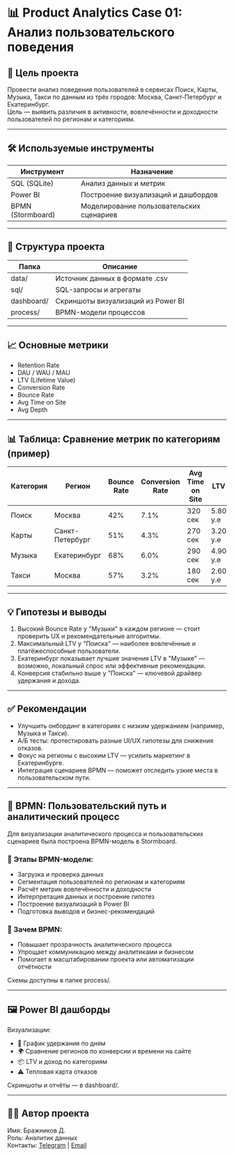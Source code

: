 # 📊 Product Analytics Case 01: Анализ пользовательского поведения

## 🎯 Цель проекта

Провести анализ поведения пользователей в сервисах Поиск, Карты, Музыка, Такси по данным из трёх городов: Москва, Санкт-Петербург и Екатеринбург.  
Цель — выявить различия в активности, вовлечённости и доходности пользователей по регионам и категориям.

---

## 🛠 Используемые инструменты

| Инструмент | Назначение |
|-----------|------------|
| SQL (SQLite) | Анализ данных и метрик |
| Power BI | Построение визуализаций и дашбордов |
| BPMN (Stormboard) | Моделирование пользовательских сценариев |

---

## 📁 Структура проекта

| Папка | Описание |
|-------|----------|
| data/ | Источник данных в формате .csv |
| sql/ | SQL-запросы и агрегаты |
| dashboard/ | Скриншоты визуализаций из Power BI |
| process/ | BPMN-модели процессов |

---

## 📈 Основные метрики

- Retention Rate
- DAU / WAU / MAU
- LTV (Lifetime Value)
- Conversion Rate
- Bounce Rate
- Avg Time on Site
- Avg Depth

---

## 📊 Таблица: Сравнение метрик по категориям (пример)

| Категория | Регион         | Bounce Rate | Conversion Rate | Avg Time on Site | LTV     |
|-----------|----------------|-------------|------------------|------------------|---------|
| Поиск     | Москва          | 42%         | 7.1%             | 320 сек          | 5.80 у.е |
| Карты     | Санкт-Петербург | 51%         | 4.3%             | 270 сек          | 3.20 у.е |
| Музыка    | Екатеринбург    | 68%         | 6.0%             | 290 сек          | 4.90 у.е |
| Такси     | Москва          | 57%         | 3.2%             | 180 сек          | 2.60 у.е |

---

## 💡 Гипотезы и выводы

1. Высокий Bounce Rate у "Музыки" в каждом регионе — стоит проверить UX и рекомендательные алгоритмы.  
2. Максимальный LTV у "Поиска" — наиболее вовлечённые и платёжеспособные пользователи.  
3. Екатеринбург показывает лучшие значения LTV в "Музыке" — возможно, локальный спрос или эффективные рекомендации.  
4. Конверсия стабильно выше у "Поиска" — ключевой драйвер удержания и дохода.

---

## ✅ Рекомендации

- Улучшить онбординг в категориях с низким удержанием (например, Музыка и Такси).
- А/Б тесты: протестировать разные UI/UX гипотезы для снижения отказов.
- Фокус на регионы с высоким LTV — усилить маркетинг в Екатеринбурге.
- Интеграция сценариев BPMN — поможет отследить узкие места в пользовательском пути.

---

## 🧠 BPMN: Пользовательский путь и аналитический процесс

Для визуализации аналитического процесса и пользовательских сценариев была построена BPMN-модель в Stormboard.

### 🔄 Этапы BPMN-модели:

- Загрузка и проверка данных
- Сегментация пользователей по регионам и категориям
- Расчёт метрик вовлечённости и доходности
- Интерпретация данных и построение гипотез
- Построение визуализаций в Power BI
- Подготовка выводов и бизнес-рекомендаций

### 📌 Зачем BPMN:

- Повышает прозрачность аналитического процесса  
- Упрощает коммуникацию между аналитиками и бизнесом  
- Помогает в масштабировании проекта или автоматизации отчётности

Схемы доступны в папке process/.

---

## 🖼 Power BI дашборды

Визуализации:

- 📅 График удержания по дням
- 🌍 Сравнение регионов по конверсии и времени на сайте
- 📦 LTV и доход по категориям
- ⚠️ Тепловая карта отказов

Скриншоты и отчёты — в dashboard/.

---

## 👨‍💻 Автор проекта

Имя: Бражников Д.  
Роль: Аналитик данных  
Контакты: [Telegram](https://t.me/F_slip_secret) | [Email](mailto:vova.g.8kl@gmail.com)
